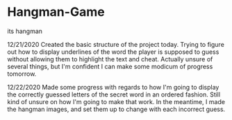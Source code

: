 # Hangman-Game
 its hangman

 12/21/2020
 Created the basic structure of the project today. Trying to figure out how to display underlines of the word the player is supposed to guess without allowing them to highlight the text and cheat. Actually unsure of several things, but I'm confident I can make some modicum of progress tomorrow.

 12/22/2020
 Made some progress with regards to how I'm going to display the correctly guessed letters of the secret word in an ordered fashion. Still kind of unsure on how I'm going to make that work. In the meantime, I made the hangman images, and set them up to change with each incorrect guess.
